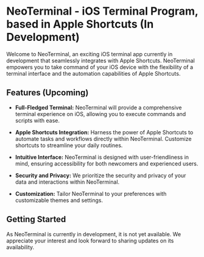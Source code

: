 # NeoTerminal - iOS Terminal Program, based in Apple Shortcuts (In Development)

Welcome to NeoTerminal, an exciting iOS terminal app currently in development that seamlessly integrates with Apple Shortcuts. NeoTerminal empowers you to take command of your iOS device with the flexibility of a terminal interface and the automation capabilities of Apple Shortcuts.

## Features (Upcoming)

- **Full-Fledged Terminal:** NeoTerminal will provide a comprehensive terminal experience on iOS, allowing you to execute commands and scripts with ease.

- **Apple Shortcuts Integration:** Harness the power of Apple Shortcuts to automate tasks and workflows directly within NeoTerminal. Customize shortcuts to streamline your daily routines.

- **Intuitive Interface:** NeoTerminal is designed with user-friendliness in mind, ensuring accessibility for both newcomers and experienced users.

- **Security and Privacy:** We prioritize the security and privacy of your data and interactions within NeoTerminal.

- **Customization:** Tailor NeoTerminal to your preferences with customizable themes and settings.

## Getting Started

As NeoTerminal is currently in development, it is not yet available. We appreciate your interest and look forward to sharing updates on its availability.
